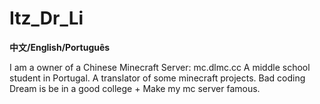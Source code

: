 # Itz_Dr_Li
**中文/English/Português**

I am a owner of a Chinese Minecraft Server: mc.dlmc.cc
A middle school student in Portugal.
A translator of some minecraft projects.
Bad coding
Dream is be in a good college + Make my mc server famous.
